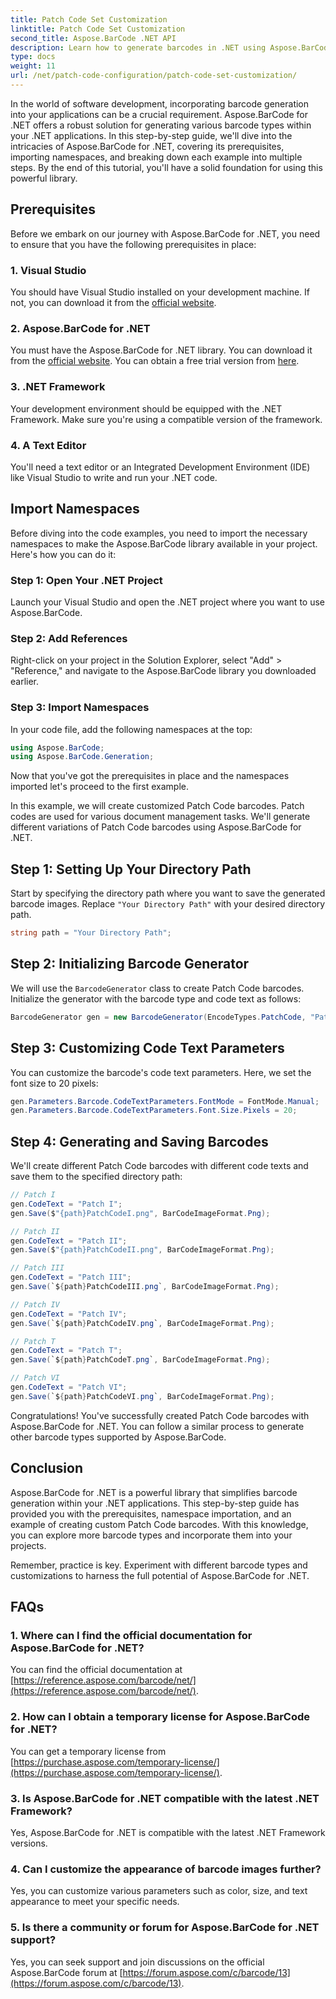```yaml
---
title: Patch Code Set Customization
linktitle: Patch Code Set Customization
second_title: Aspose.BarCode .NET API
description: Learn how to generate barcodes in .NET using Aspose.BarCode. Customize and integrate barcodes into your applications effortlessly.
type: docs
weight: 11
url: /net/patch-code-configuration/patch-code-set-customization/
---
```


In the world of software development, incorporating barcode generation into your applications can be a crucial requirement. Aspose.BarCode for .NET offers a robust solution for generating various barcode types within your .NET applications. In this step-by-step guide, we'll dive into the intricacies of Aspose.BarCode for .NET, covering its prerequisites, importing namespaces, and breaking down each example into multiple steps. By the end of this tutorial, you'll have a solid foundation for using this powerful library.

## Prerequisites

Before we embark on our journey with Aspose.BarCode for .NET, you need to ensure that you have the following prerequisites in place:

### 1. Visual Studio
You should have Visual Studio installed on your development machine. If not, you can download it from the [official website](https://visualstudio.microsoft.com/).

### 2. Aspose.BarCode for .NET
You must have the Aspose.BarCode for .NET library. You can download it from the [official website](https://releases.aspose.com/barcode/net/). You can obtain a free trial version from [here](https://releases.aspose.com/).

### 3. .NET Framework
Your development environment should be equipped with the .NET Framework. Make sure you're using a compatible version of the framework.

### 4. A Text Editor
You'll need a text editor or an Integrated Development Environment (IDE) like Visual Studio to write and run your .NET code.

## Import Namespaces

Before diving into the code examples, you need to import the necessary namespaces to make the Aspose.BarCode library available in your project. Here's how you can do it:

### Step 1: Open Your .NET Project
Launch your Visual Studio and open the .NET project where you want to use Aspose.BarCode.

### Step 2: Add References
Right-click on your project in the Solution Explorer, select "Add" > "Reference," and navigate to the Aspose.BarCode library you downloaded earlier.

### Step 3: Import Namespaces
In your code file, add the following namespaces at the top:

```csharp
using Aspose.BarCode;
using Aspose.BarCode.Generation;
```

Now that you've got the prerequisites in place and the namespaces imported let's proceed to the first example.

In this example, we will create customized Patch Code barcodes. Patch codes are used for various document management tasks. We'll generate different variations of Patch Code barcodes using Aspose.BarCode for .NET.

## Step 1: Setting Up Your Directory Path

Start by specifying the directory path where you want to save the generated barcode images. Replace `"Your Directory Path"` with your desired directory path.

```csharp
string path = "Your Directory Path";
```

## Step 2: Initializing Barcode Generator

We will use the `BarcodeGenerator` class to create Patch Code barcodes. Initialize the generator with the barcode type and code text as follows:

```csharp
BarcodeGenerator gen = new BarcodeGenerator(EncodeTypes.PatchCode, "Patch I");
```

## Step 3: Customizing Code Text Parameters

You can customize the barcode's code text parameters. Here, we set the font size to 20 pixels:

```csharp
gen.Parameters.Barcode.CodeTextParameters.FontMode = FontMode.Manual;
gen.Parameters.Barcode.CodeTextParameters.Font.Size.Pixels = 20;
```

## Step 4: Generating and Saving Barcodes

We'll create different Patch Code barcodes with different code texts and save them to the specified directory path:

```csharp
// Patch I
gen.CodeText = "Patch I";
gen.Save($"{path}PatchCodeI.png", BarCodeImageFormat.Png);

// Patch II
gen.CodeText = "Patch II";
gen.Save($"{path}PatchCodeII.png", BarCodeImageFormat.Png);

// Patch III
gen.CodeText = "Patch III";
gen.Save(`${path}PatchCodeIII.png`, BarCodeImageFormat.Png);

// Patch IV
gen.CodeText = "Patch IV";
gen.Save(`${path}PatchCodeIV.png`, BarCodeImageFormat.Png);

// Patch T
gen.CodeText = "Patch T";
gen.Save(`${path}PatchCodeT.png`, BarCodeImageFormat.Png);

// Patch VI
gen.CodeText = "Patch VI";
gen.Save(`${path}PatchCodeVI.png`, BarCodeImageFormat.Png);
```

Congratulations! You've successfully created Patch Code barcodes with Aspose.BarCode for .NET. You can follow a similar process to generate other barcode types supported by Aspose.BarCode.

## Conclusion

Aspose.BarCode for .NET is a powerful library that simplifies barcode generation within your .NET applications. This step-by-step guide has provided you with the prerequisites, namespace importation, and an example of creating custom Patch Code barcodes. With this knowledge, you can explore more barcode types and incorporate them into your projects.

Remember, practice is key. Experiment with different barcode types and customizations to harness the full potential of Aspose.BarCode for .NET.

## FAQs

### 1. Where can I find the official documentation for Aspose.BarCode for .NET?
You can find the official documentation at [https://reference.aspose.com/barcode/net/](https://reference.aspose.com/barcode/net/).

### 2. How can I obtain a temporary license for Aspose.BarCode for .NET?
You can get a temporary license from [https://purchase.aspose.com/temporary-license/](https://purchase.aspose.com/temporary-license/).

### 3. Is Aspose.BarCode for .NET compatible with the latest .NET Framework?
Yes, Aspose.BarCode for .NET is compatible with the latest .NET Framework versions.

### 4. Can I customize the appearance of barcode images further?
Yes, you can customize various parameters such as color, size, and text appearance to meet your specific needs.

### 5. Is there a community or forum for Aspose.BarCode for .NET support?
Yes, you can seek support and join discussions on the official Aspose.BarCode forum at [https://forum.aspose.com/c/barcode/13](https://forum.aspose.com/c/barcode/13).
